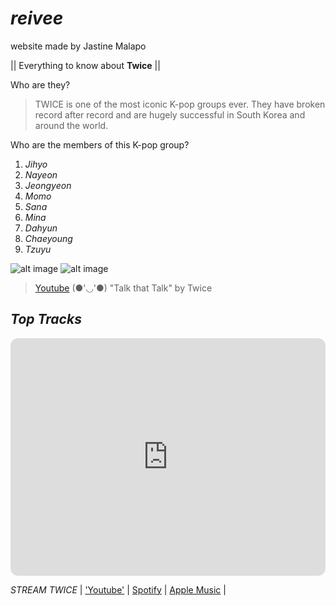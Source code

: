 # *reivee* 
website made by Jastine Malapo

|| Everything to know about **Twice** ||

Who are they?
> TWICE is one of the most iconic K-pop groups ever. They have broken record after record and are hugely successful in South Korea and around the world.

Who are the members of this K-pop group?
1. *Jihyo*
2. *Nayeon*
3. *Jeongyeon*
4. *Momo*
5. *Sana* 
6. *Mina*
7. *Dahyun*
8. *Chaeyoung*
9. *Tzuyu* 

![alt image](https://64.media.tumblr.com/b31966f3833a8f3d34df6d927fecd9ad/d9c642f23bd55d81-b7/s540x810/f20abd042f5eeab746d9c4282b4fc74bac8bd6b3.gifv)
![alt image](https://64.media.tumblr.com/2044be442a9b9c91295d53f3dfa17a5a/d9c642f23bd55d81-69/s540x810/d01dc4cdb4f9dba955d43015d56772bf951dcbcd.gifv)
> [Youtube](https://www.youtube.com/watch?v=k6jqx9kZgPM) (●'◡'●) "Talk that Talk" by Twice 

## *Top Tracks*

<iframe style="border-radius:12px" src="https://open.spotify.com/embed/artist/7n2Ycct7Beij7Dj7meI4X0?utm_source=generator" width="100%" height="380" frameBorder="0" allowfullscreen="" allow="autoplay; clipboard-write; encrypted-media; fullscreen; picture-in-picture" loading="lazy"></iframe> 

*STREAM TWICE* 
| ['Youtube'](https://www.youtube.com) | 
 [Spotify](https://open.spotify.com/artist/7n2Ycct7Beij7Dj7meI4X0?si=ut8BJfb3TAOBkxkzKfaJGA) |
 [Apple Music](https://music.apple.com/ph/artist/twice/1203816887) |

